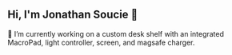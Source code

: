 ## Hi, I'm Jonathan Soucie 👋

🔭 I’m currently working on a custom desk shelf with an integrated MacroPad, light controller, screen, and magsafe charger.


